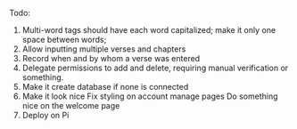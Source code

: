 Todo:
1. Multi-word tags should have each word capitalized; make it only one space between words;
2. Allow inputting multiple verses and chapters
3. Record when and by whom a verse was entered
4. Delegate permissions to add and delete, requiring manual verification or something.
5. Make it create database if none is connected
6. Make it look nice
    Fix styling on account manage pages
    Do something nice on the welcome page
7. Deploy on Pi

